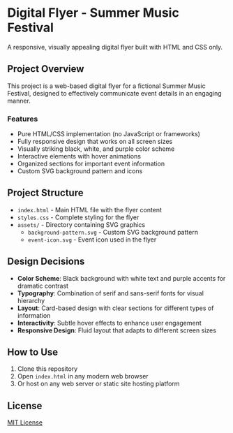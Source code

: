 # Digital Flyer - Summer Music Festival

A responsive, visually appealing digital flyer built with HTML and CSS only.

## Project Overview

This project is a web-based digital flyer for a fictional Summer Music Festival, designed to effectively communicate event details in an engaging manner.

### Features

- Pure HTML/CSS implementation (no JavaScript or frameworks)
- Fully responsive design that works on all screen sizes
- Visually striking black, white, and purple color scheme
- Interactive elements with hover animations
- Organized sections for important event information
- Custom SVG background pattern and icons

## Project Structure

- `index.html` - Main HTML file with the flyer content
- `styles.css` - Complete styling for the flyer
- `assets/` - Directory containing SVG graphics
  - `background-pattern.svg` - Custom SVG background pattern
  - `event-icon.svg` - Event icon used in the flyer

## Design Decisions

- **Color Scheme**: Black background with white text and purple accents for dramatic contrast
- **Typography**: Combination of serif and sans-serif fonts for visual hierarchy
- **Layout**: Card-based design with clear sections for different types of information
- **Interactivity**: Subtle hover effects to enhance user engagement
- **Responsive Design**: Fluid layout that adapts to different screen sizes

## How to Use

1. Clone this repository
2. Open `index.html` in any modern web browser
3. Or host on any web server or static site hosting platform

## License

[MIT License](LICENSE)